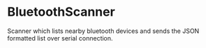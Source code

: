 # BluetoothScanner
Scanner which lists nearby bluetooth devices and sends the JSON formatted list over serial connection.

